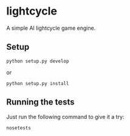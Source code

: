 lightcycle
==========

A simple AI lightcycle game engine.


Setup
-----

    python setup.py develop

or 

    python setup.py install


Running the tests
-----------------

Just run the following command to give it a try:

    nosetests

